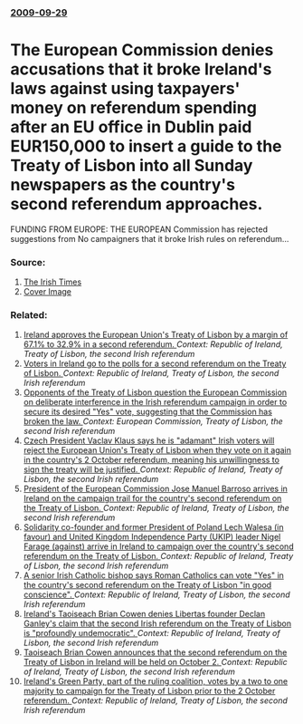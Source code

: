 ### [2009-09-29](/news/2009/09/29/index.md)

#  The European Commission denies accusations that it broke Ireland's laws against using taxpayers' money on referendum spending after an EU office in Dublin paid EUR150,000 to insert a guide to the Treaty of Lisbon into all Sunday newspapers as the country's second referendum approaches. 

 FUNDING FROM EUROPE: THE EUROPEAN Commission has rejected suggestions from No campaigners that it broke Irish rules on referendum&hellip;


### Source:

1. [The Irish Times](http://www.irishtimes.com/newspaper/ireland/2009/0929/1224255442147.html)
1. [Cover Image](http://www.irishtimes.com/assets/images/favicons/irishtimes.png)

### Related:

1. [ Ireland approves the European Union's Treaty of Lisbon by a margin of 67.1% to 32.9% in a second referendum. ](/news/2009/10/3/ireland-approves-the-european-unionas-treaty-of-lisbon-by-a-margin-of-67-1-to-32-9-in-a-second-referendum.md) _Context: Republic of Ireland, Treaty of Lisbon, the second Irish referendum_
2. [ Voters in Ireland go to the polls for a second referendum on the Treaty of Lisbon. ](/news/2009/10/2/voters-in-ireland-go-to-the-polls-for-a-second-referendum-on-the-treaty-of-lisbon.md) _Context: Republic of Ireland, Treaty of Lisbon, the second Irish referendum_
3. [ Opponents of the Treaty of Lisbon question the European Commission on deliberate interference in the Irish referendum campaign in order to secure its desired "Yes" vote, suggesting that the Commission has broken the law. ](/news/2009/09/28/opponents-of-the-treaty-of-lisbon-question-the-european-commission-on-deliberate-interference-in-the-irish-referendum-campaign-in-order-to.md) _Context: European Commission, Treaty of Lisbon, the second Irish referendum_
4. [ Czech President Vaclav Klaus says he is "adamant" Irish voters will reject the European Union's Treaty of Lisbon when they vote on it again in the country's 2 October referendum, meaning his unwillingness to sign the treaty will be justified. ](/news/2009/09/24/czech-president-va-clav-klaus-says-he-is-adamant-irish-voters-will-reject-the-european-union-s-treaty-of-lisbon-when-they-vote-on-it-agai.md) _Context: Republic of Ireland, Treaty of Lisbon, the second Irish referendum_
5. [ President of the European Commission Jose Manuel Barroso arrives in Ireland on the campaign trail for the country's second referendum on the Treaty of Lisbon. ](/news/2009/09/19/president-of-the-european-commission-josa-c-manuel-barroso-arrives-in-ireland-on-the-campaign-trail-for-the-country-s-second-referendum-on-t.md) _Context: Republic of Ireland, Treaty of Lisbon, the second Irish referendum_
6. [ Solidarity co-founder and former President of Poland Lech Walesa (in favour) and United Kingdom Independence Party (UKIP) leader Nigel Farage (against) arrive in Ireland to campaign over the country's second referendum on the Treaty of Lisbon. ](/news/2009/09/18/solidarity-co-founder-and-former-president-of-poland-lech-waaasa-in-favour-and-united-kingdom-independence-party-ukip-leader-nigel-fa.md) _Context: Republic of Ireland, Treaty of Lisbon, the second Irish referendum_
7. [ A senior Irish Catholic bishop says Roman Catholics can vote "Yes" in the country's second referendum on the Treaty of Lisbon "in good conscience". ](/news/2009/09/17/a-senior-irish-catholic-bishop-says-roman-catholics-can-vote-yes-in-the-country-s-second-referendum-on-the-treaty-of-lisbon-in-good-cons.md) _Context: Republic of Ireland, Treaty of Lisbon, the second Irish referendum_
8. [ Ireland's Taoiseach Brian Cowen denies Libertas founder Declan Ganley's claim that the second Irish referendum on the Treaty of Lisbon is "profoundly undemocratic". ](/news/2009/09/12/ireland-s-taoiseach-brian-cowen-denies-libertas-founder-declan-ganley-s-claim-that-the-second-irish-referendum-on-the-treaty-of-lisbon-is.md) _Context: Republic of Ireland, Treaty of Lisbon, the second Irish referendum_
9. [ Taoiseach Brian Cowen announces that the second referendum on the Treaty of Lisbon in Ireland will be held on October 2. ](/news/2009/07/8/taoiseach-brian-cowen-announces-that-the-second-referendum-on-the-treaty-of-lisbon-in-ireland-will-be-held-on-october-2.md) _Context: Republic of Ireland, Treaty of Lisbon, the second Irish referendum_
10. [ Ireland's Green Party, part of the ruling coalition, votes by a two to one majority to campaign for the Treaty of Lisbon prior to the 2 October referendum. ](/news/2009/07/18/ireland-s-green-party-part-of-the-ruling-coalition-votes-by-a-two-to-one-majority-to-campaign-for-the-treaty-of-lisbon-prior-to-the-2-oct.md) _Context: Republic of Ireland, Treaty of Lisbon, the second Irish referendum_
